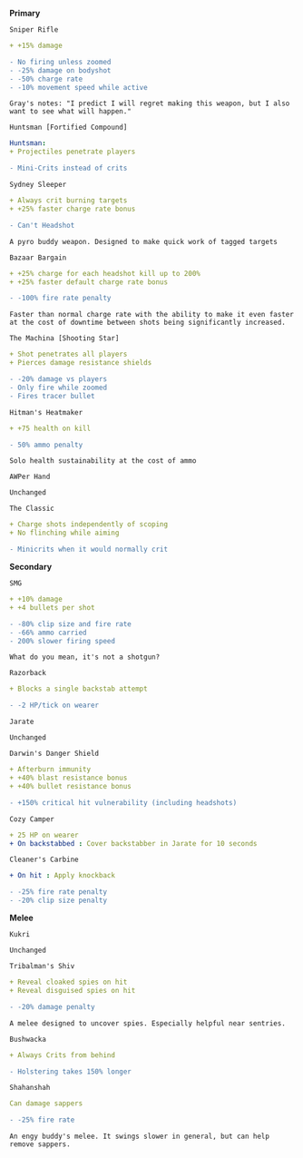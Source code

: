 __**Primary**__


```fix
Sniper Rifle
```
```yaml
+ +15% damage
```
```diff
- No firing unless zoomed
- -25% damage on bodyshot
- -50% charge rate
- -10% movement speed while active
```
```
Gray's notes: "I predict I will regret making this weapon, but I also want to see what will happen."
```

```fix
Huntsman [Fortified Compound]
```
```yaml
Huntsman:
+ Projectiles penetrate players
```

```diff
- Mini-Crits instead of crits
```


```fix
Sydney Sleeper
```
```yaml
+ Always crit burning targets
+ +25% faster charge rate bonus
```
```diff
- Can't Headshot
```
```
A pyro buddy weapon. Designed to make quick work of tagged targets
```


```fix
Bazaar Bargain
```
```yaml
+ +25% charge for each headshot kill up to 200%
+ +25% faster default charge rate bonus
```
```diff
- -100% fire rate penalty
```
```
Faster than normal charge rate with the ability to make it even faster at the cost of downtime between shots being significantly increased.
```


```fix
The Machina [Shooting Star]
```
```yaml
+ Shot penetrates all players
+ Pierces damage resistance shields
```
```diff
- -20% damage vs players
- Only fire while zoomed
- Fires tracer bullet
```


```fix
Hitman's Heatmaker
```
```yaml
+ +75 health on kill
```
```diff
- 50% ammo penalty
```
```
Solo health sustainability at the cost of ammo
```


```fix
AWPer Hand
```
```
Unchanged
```


```fix
The Classic
```
```yaml
+ Charge shots independently of scoping
+ No flinching while aiming
```
```diff
- Minicrits when it would normally crit
```

__**Secondary**__


```fix
SMG
```
```yaml
+ +10% damage
+ +4 bullets per shot
```
```diff
- -80% clip size and fire rate
- -66% ammo carried
- 200% slower firing speed
```
```
What do you mean, it's not a shotgun?
```

```fix
Razorback
```
```yaml
+ Blocks a single backstab attempt
```
```diff
- -2 HP/tick on wearer
```


```fix
Jarate
```
```
Unchanged
```


```fix
Darwin's Danger Shield
```
```yaml
+ Afterburn immunity
+ +40% blast resistance bonus
+ +40% bullet resistance bonus
```
```diff
- +150% critical hit vulnerability (including headshots)
```


```fix
Cozy Camper
```
```yaml
+ 25 HP on wearer
+ On backstabbed : Cover backstabber in Jarate for 10 seconds
```


```fix
Cleaner's Carbine
```
```yaml
+ On hit : Apply knockback
```
```diff
- -25% fire rate penalty
- -20% clip size penalty
```


__**Melee**__


```fix
Kukri
```
```
Unchanged
```


```fix
Tribalman's Shiv
```
```yaml
+ Reveal cloaked spies on hit
+ Reveal disguised spies on hit
```
```diff
- -20% damage penalty
```
```
A melee designed to uncover spies. Especially helpful near sentries.
```


```fix
Bushwacka
```
```yaml
+ Always Crits from behind
```
```diff
- Holstering takes 150% longer
```


```fix
Shahanshah
```
```yaml
Can damage sappers
```
```diff
- -25% fire rate
```
```
An engy buddy's melee. It swings slower in general, but can help remove sappers.
```
